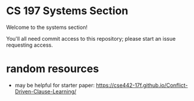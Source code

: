 # CS 197 Systems Section
Welcome to the systems section!

You'll all need commit access to this repository; please start an issue
requesting access.

# random resources
- may be helpful for starter paper:
  https://cse442-17f.github.io/Conflict-Driven-Clause-Learning/
